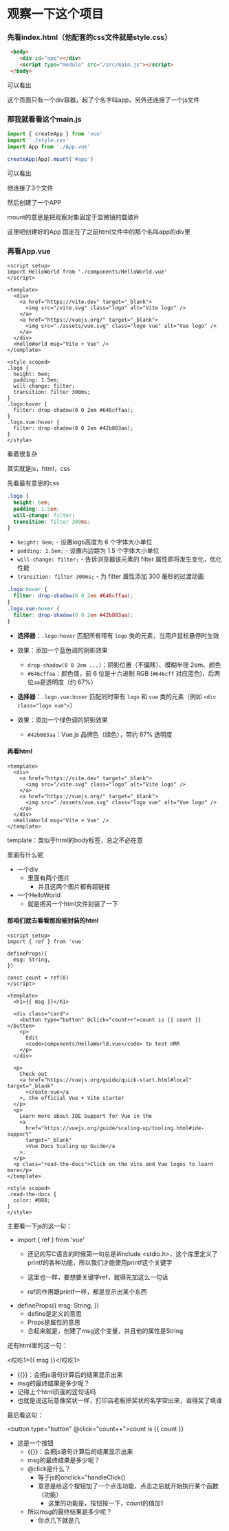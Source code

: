 # 观察一下这个项目

### 先看index.html（他配套的css文件就是style.css）

```html
 <body>
    <div id="app"></div>
    <script type="module" src="/src/main.js"></script>
 </body>
```

可以看出

这个页面只有一个div容器，起了个名字叫app，另外还连接了一个js文件




### 那我就看看这个main.js

```js
import { createApp } from 'vue'
import './style.css'
import App from './App.vue'

createApp(App).mount('#app')
```

可以看出

他连接了3个文件

然后创建了一个APP

mount的意思是把观察对象固定于显微镜的载玻片

这里吧创建好的App 固定在了之前html文件中的那个名叫app的div里



### 再看App.vue

```vue
<script setup>
import HelloWorld from './components/HelloWorld.vue'
</script>

<template>
  <div>
    <a href="https://vite.dev" target="_blank">
      <img src="/vite.svg" class="logo" alt="Vite logo" />
    </a>
    <a href="https://vuejs.org/" target="_blank">
      <img src="./assets/vue.svg" class="logo vue" alt="Vue logo" />
    </a>
  </div>
  <HelloWorld msg="Vite + Vue" />
</template>

<style scoped>
.logo {
  height: 6em;
  padding: 1.5em;
  will-change: filter;
  transition: filter 300ms;
}
.logo:hover {
  filter: drop-shadow(0 0 2em #646cffaa);
}
.logo.vue:hover {
  filter: drop-shadow(0 0 2em #42b883aa);
}
</style>
```

看着很复杂

其实就是js，html，css



先看最有意思的css

```css
.logo {
  height: 6em;
  padding: 1.5em;
  will-change: filter;
  transition: filter 300ms;
}
```

- `height: 6em;` - 设置logo高度为 6 个字体大小单位
- `padding: 1.5em;` - 设置内边距为 1.5 个字体大小单位
- `will-change: filter;` - 告诉浏览器该元素的 filter 属性即将发生变化，优化性能
- `transition: filter 300ms;` - 为 filter 属性添加 300 毫秒的过渡动画

```css
.logo:hover {
  filter: drop-shadow(0 0 2em #646cffaa);
}
.logo.vue:hover {
  filter: drop-shadow(0 0 2em #42b883aa);
}
```

- **选择器**：`.logo:hover` 匹配所有带有 `logo` 类的元素，当用户鼠标悬停时生效
- 效果：添加一个蓝色调的阴影效果
  - `drop-shadow(0 0 2em ...)`：阴影位置（不偏移）、模糊半径 2em、颜色
  - `#646cffaa`：颜色值，前 6 位是十六进制 RGB (`#646cff` 对应蓝色)，后两位`aa`是透明度（约 67%）

- **选择器**：`.logo.vue:hover` 匹配同时带有 `logo` 和 `vue` 类的元素（例如 `<div class="logo vue">`）
- 效果：添加一个绿色调的阴影效果
  - `#42b883aa`：Vue.js 品牌色（绿色），带约 67% 透明度

#### 再看html

```vue
<template>
  <div>
    <a href="https://vite.dev" target="_blank">
      <img src="/vite.svg" class="logo" alt="Vite logo" />
    </a>
    <a href="https://vuejs.org/" target="_blank">
      <img src="./assets/vue.svg" class="logo vue" alt="Vue logo" />
    </a>
  </div>
  <HelloWorld msg="Vite + Vue" />
</template>
```

template：类似于html的body标签，总之不必在意

里面有什么呢

- 一个div
  - 里面有两个图片
    - 并且这两个图片都有超链接
- 一个HelloWorld
  - 就是把另一个html文件封装了一下



#### 那咱们就去看看那段被封装的html

```vue
<script setup>
import { ref } from 'vue'

defineProps({
  msg: String,
})

const count = ref(0)
</script>

<template>
  <h1>{{ msg }}</h1>

  <div class="card">
    <button type="button" @click="count++">count is {{ count }}</button>
    <p>
      Edit
      <code>components/HelloWorld.vue</code> to test HMR
    </p>
  </div>

  <p>
    Check out
    <a href="https://vuejs.org/guide/quick-start.html#local" target="_blank"
      >create-vue</a
    >, the official Vue + Vite starter
  </p>
  <p>
    Learn more about IDE Support for Vue in the
    <a
      href="https://vuejs.org/guide/scaling-up/tooling.html#ide-support"
      target="_blank"
      >Vue Docs Scaling up Guide</a
    >.
  </p>
  <p class="read-the-docs">Click on the Vite and Vue logos to learn more</p>
</template>

<style scoped>
.read-the-docs {
  color: #888;
}
</style>
```

主要看一下js的这一句：

- import { ref } from 'vue'
  - 还记的写C语言的时候第一句总是\#include <stdio.h>，这个库里定义了printf的各种功能，所以我们才能使用printf这个关键字

  - 这里也一样，要想要关键字ref，就得先加这么一句话

  - ref的作用跟printf一样，都是显示出某个东西
- defineProps({
  msg: String,
  })
  - define是定义的意思
  - Props是属性的意思
  - 合起来就是，创建了msg这个变量，并且他的属性是String

还有html里的这一句：

<哎吃1>{{ msg }}</哎吃1>
  - {{}}：会把js语句计算后的结果显示出来
  - msg的最终结果是多少呢？
  - 记得上个html页面的这句话吗<HelloWorld msg="Vite + Vue" />
  - 也就是说这玩意像奖状一样，打印店老板把奖状的名字空出来，谁得奖了填谁

最后看这句：

 <button type="button" @click="count++">count is {{ count }}</button>

- 这是一个按钮
  - {{}}：会把js语句计算后的结果显示出来
  - msg的最终结果是多少呢？
  - @click是什么？
    - 等于js的onclick="handleClick()
    - 意思是给这个按钮加了一个点击功能，点击之后就开始执行某个函数（功能）
      - 这里的功能是，按钮按一下，count的值加1
  - 所以msg的最终结果是多少呢？
    - 你点几下就是几